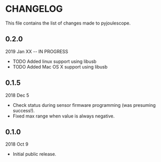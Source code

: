 
# CHANGELOG

This file contains the list of changes made to pyjoulescope.


## 0.2.0

2019 Jan XX -- IN PROGRESS

*   TODO Added linux support using libusb
*   TODO Added Mac OS X support using libusb


## 0.1.5

2018 Dec 5

*   Check status during sensor firmware programming (was presuming success!).
*   Fixed max range when value is always negative.


## 0.1.0

2018 Oct 9

*   Initial public release.
